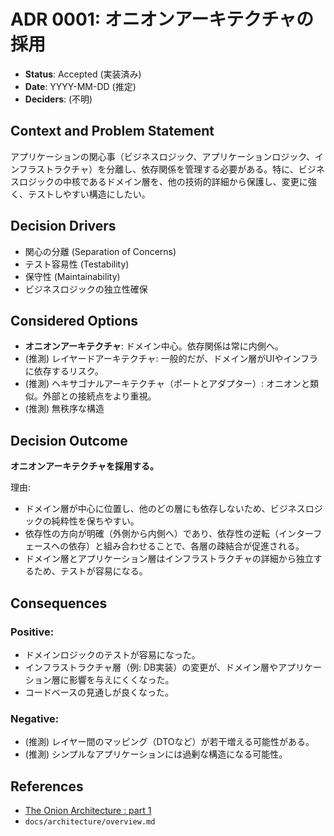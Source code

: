 # ADR 0001: オニオンアーキテクチャの採用

*   **Status**: Accepted (実装済み)
*   **Date**: YYYY-MM-DD (推定)
*   **Deciders**: (不明)

## Context and Problem Statement

アプリケーションの関心事（ビジネスロジック、アプリケーションロジック、インフラストラクチャ）を分離し、依存関係を管理する必要がある。特に、ビジネスロジックの中核であるドメイン層を、他の技術的詳細から保護し、変更に強く、テストしやすい構造にしたい。

## Decision Drivers

*   関心の分離 (Separation of Concerns)
*   テスト容易性 (Testability)
*   保守性 (Maintainability)
*   ビジネスロジックの独立性確保

## Considered Options

*   **オニオンアーキテクチャ**: ドメイン中心。依存関係は常に内側へ。
*   (推測) レイヤードアーキテクチャ: 一般的だが、ドメイン層がUIやインフラに依存するリスク。
*   (推測) ヘキサゴナルアーキテクチャ（ポートとアダプター）: オニオンと類似。外部との接続点をより重視。
*   (推測) 無秩序な構造

## Decision Outcome

**オニオンアーキテクチャを採用する。**

理由:
*   ドメイン層が中心に位置し、他のどの層にも依存しないため、ビジネスロジックの純粋性を保ちやすい。
*   依存性の方向が明確（外側から内側へ）であり、依存性の逆転（インターフェースへの依存）と組み合わせることで、各層の疎結合が促進される。
*   ドメイン層とアプリケーション層はインフラストラクチャの詳細から独立するため、テストが容易になる。

## Consequences

### Positive:
*   ドメインロジックのテストが容易になった。
*   インフラストラクチャ層（例: DB実装）の変更が、ドメイン層やアプリケーション層に影響を与えにくくなった。
*   コードベースの見通しが良くなった。

### Negative:
*   (推測) レイヤー間のマッピング（DTOなど）が若干増える可能性がある。
*   (推測) シンプルなアプリケーションには過剰な構造になる可能性。

## References

*   [The Onion Architecture : part 1](https://jeffreypalermo.com/2008/07/the-onion-architecture-part-1/)
*   `docs/architecture/overview.md`
